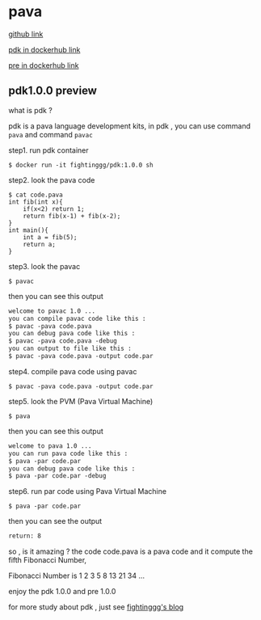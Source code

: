 # pava
[github link](https://github.com/fightinggg/compiler)

[pdk in dockerhub link](https://hub.docker.com/r/fightinggg/pdk)

[pre in dockerhub link](https://hub.docker.com/r/fightinggg/pre)

## pdk1.0.0 preview
what is pdk ?

pdk is a pava language development kits, in pdk , you can use command `pava` and command `pavac`

step1. run pdk container
```shell
$ docker run -it fightinggg/pdk:1.0.0 sh
```

step2. look the pava code
```shell
$ cat code.pava
int fib(int x){
    if(x<2) return 1;
    return fib(x-1) + fib(x-2);
}
int main(){
    int a = fib(5);
    return a;
}
```

step3. look the pavac
```shell
$ pavac
```
then you can see this output
```txt
welcome to pavac 1.0 ...
you can compile pavac code like this :
$ pavac -pava code.pava
you can debug pava code like this :
$ pavac -pava code.pava -debug
you can output to file like this :
$ pavac -pava code.pava -output code.par
```

step4. compile pava code using pavac
```shell
$ pavac -pava code.pava -output code.par
```

step5. look the PVM (Pava Virtual Machine)
```shell
$ pava
```
then you can see this output 
```txt
welcome to pava 1.0 ...
you can run pava code like this :
$ pava -par code.par
you can debug pava code like this :
$ pava -par code.par -debug
```

step6. run par code using Pava Virtual Machine
```shell
$ pava -par code.par
```
then you can see the output 
```txt
return: 8
```

so , is it amazing ? the code code.pava is a pava code and it compute the fifth Fibonacci Number,

Fibonacci Number is 1 2 3 5 8 13 21 34 ...

enjoy the pdk 1.0.0 and pre 1.0.0

for more study about pdk , just see [fightinggg's blog](https://fightinggg.github.io/QV7MPO.html)